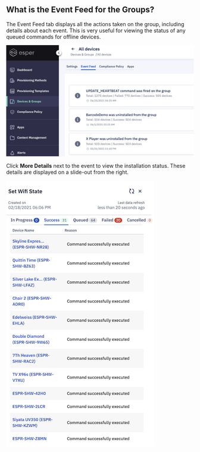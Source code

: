 ## What is the Event Feed for the Groups?

  

The Event Feed tab displays all the actions taken on the group, including details about each event. This is very useful for viewing the status of any queued commands for offline devices.

![event feed](./images/groupfeed/36_DeviceGroup_Manage_Event_feed.png)

Click **More Details** next to the event  to view the installation status. These details are displayed on a slide-out from the right.

![details](./images/groupfeed/37_DeviceGroup_Manage_Event_feed_More_details.png)